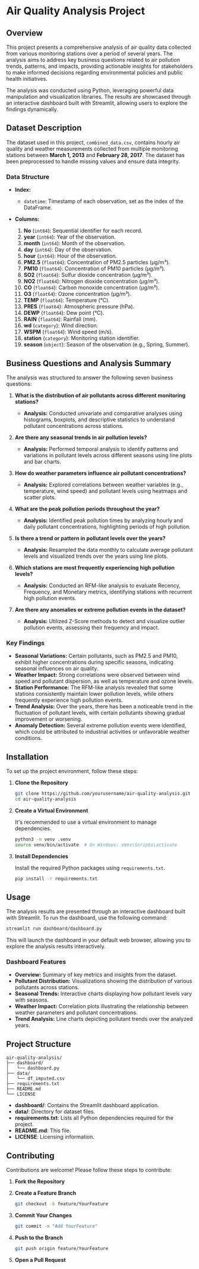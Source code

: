 # Air Quality Analysis Project

## Overview

This project presents a comprehensive analysis of air quality data collected from various monitoring stations over a period of several years. The analysis aims to address key business questions related to air pollution trends, patterns, and impacts, providing actionable insights for stakeholders to make informed decisions regarding environmental policies and public health initiatives.

The analysis was conducted using Python, leveraging powerful data manipulation and visualization libraries. The results are showcased through an interactive dashboard built with Streamlit, allowing users to explore the findings dynamically.

## Dataset Description

The dataset used in this project, `combined_data.csv`, contains hourly air quality and weather measurements collected from multiple monitoring stations between **March 1, 2013** and **February 28, 2017**. The dataset has been preprocessed to handle missing values and ensure data integrity.

### Data Structure

- **Index:**
  - `datetime`: Timestamp of each observation, set as the index of the DataFrame.

- **Columns:**
  1. **No** (`int64`): Sequential identifier for each record.
  2. **year** (`int64`): Year of the observation.
  3. **month** (`int64`): Month of the observation.
  4. **day** (`int64`): Day of the observation.
  5. **hour** (`int64`): Hour of the observation.
  6. **PM2.5** (`float64`): Concentration of PM2.5 particles (µg/m³).
  7. **PM10** (`float64`): Concentration of PM10 particles (µg/m³).
  8. **SO2** (`float64`): Sulfur dioxide concentration (µg/m³).
  9. **NO2** (`float64`): Nitrogen dioxide concentration (µg/m³).
  10. **CO** (`float64`): Carbon monoxide concentration (µg/m³).
  11. **O3** (`float64`): Ozone concentration (µg/m³).
  12. **TEMP** (`float64`): Temperature (°C).
  13. **PRES** (`float64`): Atmospheric pressure (hPa).
  14. **DEWP** (`float64`): Dew point (°C).
  15. **RAIN** (`float64`): Rainfall (mm).
  16. **wd** (`category`): Wind direction.
  17. **WSPM** (`float64`): Wind speed (m/s).
  18. **station** (`category`): Monitoring station identifier.
  19. **season** (`object`): Season of the observation (e.g., Spring, Summer).

## Business Questions and Analysis Summary

The analysis was structured to answer the following seven business questions:

1. **What is the distribution of air pollutants across different monitoring stations?**
   - **Analysis:** Conducted univariate and comparative analyses using histograms, boxplots, and descriptive statistics to understand pollutant concentrations across stations.

2. **Are there any seasonal trends in air pollution levels?**
   - **Analysis:** Performed temporal analysis to identify patterns and variations in pollutant levels across different seasons using line plots and bar charts.

3. **How do weather parameters influence air pollutant concentrations?**
   - **Analysis:** Explored correlations between weather variables (e.g., temperature, wind speed) and pollutant levels using heatmaps and scatter plots.

4. **What are the peak pollution periods throughout the year?**
   - **Analysis:** Identified peak pollution times by analyzing hourly and daily pollutant concentrations, highlighting periods of high pollution.

5. **Is there a trend or pattern in pollutant levels over the years?**
   - **Analysis:** Resampled the data monthly to calculate average pollutant levels and visualized trends over the years using line plots.

6. **Which stations are most frequently experiencing high pollution levels?**
   - **Analysis:** Conducted an RFM-like analysis to evaluate Recency, Frequency, and Monetary metrics, identifying stations with recurrent high pollution events.

7. **Are there any anomalies or extreme pollution events in the dataset?**
   - **Analysis:** Utilized Z-Score methods to detect and visualize outlier pollution events, assessing their frequency and impact.

### Key Findings

- **Seasonal Variations:** Certain pollutants, such as PM2.5 and PM10, exhibit higher concentrations during specific seasons, indicating seasonal influences on air quality.
- **Weather Impact:** Strong correlations were observed between wind speed and pollutant dispersion, as well as temperature and ozone levels.
- **Station Performance:** The RFM-like analysis revealed that some stations consistently maintain lower pollution levels, while others frequently experience high pollution events.
- **Trend Analysis:** Over the years, there has been a noticeable trend in the fluctuation of pollutant levels, with certain pollutants showing gradual improvement or worsening.
- **Anomaly Detection:** Several extreme pollution events were identified, which could be attributed to industrial activities or unfavorable weather conditions.

## Installation

To set up the project environment, follow these steps:

1. **Clone the Repository**

   ```bash
   git clone https://github.com/yourusername/air-quality-analysis.git
   cd air-quality-analysis
   ```

2. **Create a Virtual Environment**

   It's recommended to use a virtual environment to manage dependencies.

   ```bash
   python3 -m venv .venv
   source venv/bin/activate  # On Windows: venv\Scripts\activate
   ```

3. **Install Dependencies**

   Install the required Python packages using `requirements.txt`.

   ```bash
   pip install -r requirements.txt
   ```

## Usage

The analysis results are presented through an interactive dashboard built with Streamlit. To run the dashboard, use the following command:

```bash
streamlit run dashboard/dashboard.py
```

This will launch the dashboard in your default web browser, allowing you to explore the analysis results interactively.

### Dashboard Features

- **Overview:** Summary of key metrics and insights from the dataset.
- **Pollutant Distribution:** Visualizations showing the distribution of various pollutants across stations.
- **Seasonal Trends:** Interactive charts displaying how pollutant levels vary with seasons.
- **Weather Impact:** Correlation plots illustrating the relationship between weather parameters and pollutant concentrations.
- **Trend Analysis:** Line charts depicting pollutant trends over the analyzed years.

## Project Structure

```
air-quality-analysis/
├── dashboard/
│   └── dashboard.py
├── data/
│   └── df_imputed.csv
├── requirements.txt
├── README.md
└── LICENSE
```

- **dashboard/**: Contains the Streamlit dashboard application.
- **data/**: Directory for dataset files.
- **requirements.txt**: Lists all Python dependencies required for the project.
- **README.md**: This file.
- **LICENSE**: Licensing information.

## Contributing

Contributions are welcome! Please follow these steps to contribute:

1. **Fork the Repository**
2. **Create a Feature Branch**

   ```bash
   git checkout -b feature/YourFeature
   ```

3. **Commit Your Changes**

   ```bash
   git commit -m "Add YourFeature"
   ```

4. **Push to the Branch**

   ```bash
   git push origin feature/YourFeature
   ```

5. **Open a Pull Request**
